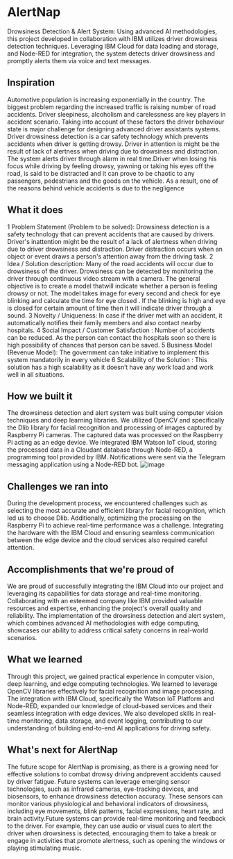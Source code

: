 # AlertNap
 Drowsiness Detection &amp; Alert System: Using advanced AI methodologies, this project developed in collaboration with IBM utilizes driver drowsiness detection techniques. Leveraging IBM Cloud for data loading and storage, and Node-RED for integration, the system detects driver drowsiness and promptly alerts them via voice and text messages.
## Inspiration
Automotive population is increasing exponentially in the country. The biggest problem regarding the increased traffic is raising number of road accidents. Driver sleepiness, alcoholism and carelessness are key players in accident scenario. Taking into account of these factors the driver behaviour state is major challenge for designing advanced driver assistants systems. Driver drowsiness detection is a car safety technology which prevents accidents when driver is getting drowsy. Driver in attention is might be the result of lack of alertness when driving due to drowsiness and distraction. The system alerts driver through alarm in real time.Driver when losing his focus while driving by feeling drowsy, yawning or taking his eyes off the road, is said to be distracted and it can prove to be chaotic to any passengers, pedestrians and the goods on the vehicle. As a result, one of the reasons behind vehicle accidents is due to the negligence

## What it does
1 Problem Statement (Problem to be solved):
Drowsiness detection is a safety technology that can prevent accidents that are caused by drivers. Driver's inattention might be the result of a lack of alertness when driving due to driver drowsiness and distraction. Driver distraction occurs when an object or event draws a person's attention away from the driving task.
 2 Idea / Solution description:
 Many of the road accidents will occur due to drowsiness of the driver. Drowsiness can be detected by monitoring the driver through continuous video stream with a camera. The general objective is to create a model thatwill indicate whether a person is feeling drowsy or not. The model takes image for every second and check for eye blinking and calculate the time for eye closed . If the blinking is high and eye is closed for certain amount of time then it will indicate driver through a sound. 
3 Novelty / Uniqueness:
 In case if the driver met with an accident, it automatically notifies their family members and also contact nearby hospitals. 
4 Social Impact / Customer Satisfaction :
Number of accidents can be reduced. As the person can contact the hospitals soon so there is high possibility of chances that person can be saved. 
5 Business Model (Revenue Model):
 The government can take initiative to implement this system mandatorily in every vehicle 
6 Scalability of the Solution :
This solution has a high scalability as it doesn’t have any work load and work well in all situations.

## How we built it
The drowsiness detection and alert system was built using computer vision techniques and deep learning libraries. We utilized OpenCV and specifically the Dlib library for facial recognition and processing of images captured by Raspberry Pi cameras. The captured data was processed on the Raspberry Pi acting as an edge device. We integrated IBM Watson IoT cloud, storing the processed data in a Cloudant database through Node-RED, a programming tool provided by IBM. Notifications were sent via the Telegram messaging application using a Node-RED bot.
![image](https://github.com/shruthi2608/AlertNap/assets/99944438/a9575e46-1a5d-4545-92ba-4ef10b478e50)


## Challenges we ran into
During the development process, we encountered challenges such as selecting the most accurate and efficient library for facial recognition, which led us to choose Dlib. Additionally, optimizing the processing on the Raspberry Pi to achieve real-time performance was a challenge. Integrating the hardware with the IBM Cloud and ensuring seamless communication between the edge device and the cloud services also required careful attention.

## Accomplishments that we're proud of
We are proud of successfully integrating the IBM Cloud into our project and leveraging its capabilities for data storage and real-time monitoring. Collaborating with an esteemed company like IBM provided valuable resources and expertise, enhancing the project's overall quality and reliability. The implementation of the drowsiness detection and alert system, which combines advanced AI methodologies with edge computing, showcases our ability to address critical safety concerns in real-world scenarios.

## What we learned
Through this project, we gained practical experience in computer vision, deep learning, and edge computing technologies. We learned to leverage OpenCV libraries effectively for facial recognition and image processing. The integration with IBM Cloud, specifically the Watson IoT Platform and Node-RED, expanded our knowledge of cloud-based services and their seamless integration with edge devices. We also developed skills in real-time monitoring, data storage, and event logging, contributing to our understanding of building end-to-end AI applications for driving safety.

## What's next for AlertNap
The future scope for AlertNap is promising, as there is a growing need for effective solutions to combat drowsy driving andprevent accidents caused by driver fatigue. Future systems can leverage emerging sensor technologies, such as infrared cameras, eye-tracking devices, and biosensors, to enhance drowsiness detection accuracy. These sensors can monitor various physiological and behavioral indicators of drowsiness, including eye movements, blink patterns, facial expressions, heart rate, and brain activity.Future systems can provide real-time monitoring and feedback to the driver. For example, they can use audio or visual cues to alert the driver when drowsiness is detected, encouraging them to take a break or engage in activities that promote alertness, such as opening the windows or playing stimulating music.

